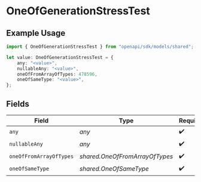 # OneOfGenerationStressTest

## Example Usage

```typescript
import { OneOfGenerationStressTest } from "openapi/sdk/models/shared";

let value: OneOfGenerationStressTest = {
    any: "<value>",
    nullableAny: "<value>",
    oneOfFromArrayOfTypes: 478596,
    oneOfSameType: "<value>",
};
```

## Fields

| Field                          | Type                           | Required                       | Description                    |
| ------------------------------ | ------------------------------ | ------------------------------ | ------------------------------ |
| `any`                          | *any*                          | :heavy_check_mark:             | N/A                            |
| `nullableAny`                  | *any*                          | :heavy_check_mark:             | N/A                            |
| `oneOfFromArrayOfTypes`        | *shared.OneOfFromArrayOfTypes* | :heavy_check_mark:             | N/A                            |
| `oneOfSameType`                | *shared.OneOfSameType*         | :heavy_check_mark:             | N/A                            |